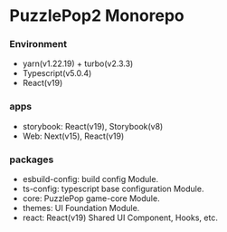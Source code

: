 # PuzzlePop2 Monorepo

### Environment

- yarn(v1.22.19) + turbo(v2.3.3)
- Typescript(v5.0.4)
- React(v19)

### apps

- storybook: React(v19), Storybook(v8)
- Web: Next(v15), React(v19)

### packages

- esbuild-config: build config Module.
- ts-config: typescript base configuration Module.
- core: PuzzlePop game-core Module.
- themes: UI Foundation Module.
- react: React(v19) Shared UI Component, Hooks, etc.
